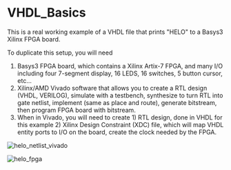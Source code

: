 # VHDL_Basics

This is a real working example of a VHDL file that prints "HELO" to a Basys3 Xilinx FPGA board.

To duplicate this setup, you will need

1) Basys3 FPGA board, which contains a Xilinx Artix-7 FPGA, and many I/O including four 7-segment display,
   16 LEDS, 16 switches, 5 button cursor, etc...
3) Xilinx/AMD Vivado software that allows you to create a RTL design (VHDL, VERILOG), simulate with a testbench,
   synthesize to turn RTL into gate netlist, implement (same as place and route), generate bitstream, then
   program FPGA board with bitstream.
5) When in Vivado, you will need to create 1) RTL design, done in VHDL for this example 2) Xilinx Design
   Constraint (XDC) file, which will map VHDL entity ports to I/O on the board, create the clock needed by
   the FPGA.
   
![helo_netlist_vivado](https://github.com/user-attachments/assets/6f281991-0978-4ba3-aebf-85951f178a09)


![helo_fpga](https://github.com/user-attachments/assets/d0c88c84-f322-4e80-8b00-6bd8b6872314)
